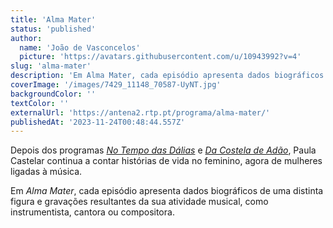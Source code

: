 ```yaml
---
title: 'Alma Mater'
status: 'published'
author:
  name: 'João de Vasconcelos'
  picture: 'https://avatars.githubusercontent.com/u/10943992?v=4'
slug: 'alma-mater'
description: 'Em Alma Mater, cada episódio apresenta dados biográficos de uma distinta figura e gravações resultantes da sua atividade musical, como instrumentista, cantora ou compositora.'
coverImage: '/images/7429_11148_70587-UyNT.jpg'
backgroundColor: ''
textColor: ''
externalUrl: 'https://antena2.rtp.pt/programa/alma-mater/'
publishedAt: '2023-11-24T00:48:44.557Z'
---
```


Depois dos programas [*No Tempo das Dálias*](https://antena2.rtp.pt/programa/no-tempo-das-dalias/) e [*Da Costela de Adão*](https://antena2.rtp.pt/programa/da-costela-de-adao/), Paula Castelar continua a contar histórias de vida no feminino, agora de mulheres ligadas à música.

Em *Alma Mater*, cada episódio apresenta dados biográficos de uma distinta figura e gravações resultantes da sua atividade musical, como instrumentista, cantora ou compositora.

